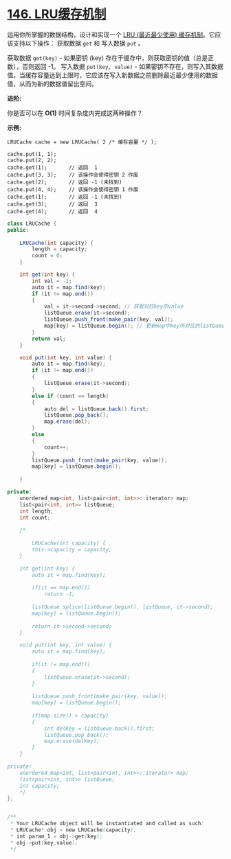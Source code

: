 # [146. LRU缓存机制](https://leetcode-cn.com/problems/lru-cache/)

运用你所掌握的数据结构，设计和实现一个  [LRU (最近最少使用) 缓存机制](https://baike.baidu.com/item/LRU)。它应该支持以下操作： 获取数据 `get` 和 写入数据 `put` 。

获取数据 `get(key)` - 如果密钥 (key) 存在于缓存中，则获取密钥的值（总是正数），否则返回 -1。
写入数据 `put(key, value)` - 如果密钥不存在，则写入其数据值。当缓存容量达到上限时，它应该在写入新数据之前删除最近最少使用的数据值，从而为新的数据值留出空间。

**进阶:**

你是否可以在 **O(1)** 时间复杂度内完成这两种操作？

**示例:**

```
LRUCache cache = new LRUCache( 2 /* 缓存容量 */ );

cache.put(1, 1);
cache.put(2, 2);
cache.get(1);       // 返回  1
cache.put(3, 3);    // 该操作会使得密钥 2 作废
cache.get(2);       // 返回 -1 (未找到)
cache.put(4, 4);    // 该操作会使得密钥 1 作废
cache.get(1);       // 返回 -1 (未找到)
cache.get(3);       // 返回  3
cache.get(4);       // 返回  4
```



```java
class LRUCache {
public:
    
	LRUCache(int capacity) {
		length = capacity;
		count = 0;
	}

	int get(int key) {
		int val = -1;
		auto it = map.find(key);
		if (it != map.end())
		{
			val = it->second->second; // 获取对应key的value
			listQueue.erase(it->second);
			listQueue.push_front(make_pair(key, val));
			map[key] = listQueue.begin(); // 更新map中key所对应的listQueue的位置
		}
		return val;
	}

	void put(int key, int value) {
		auto it = map.find(key);
		if (it != map.end())
		{
			listQueue.erase(it->second);
		}
		else if (count == length)
		{
			auto del = listQueue.back().first;
			listQueue.pop_back();
			map.erase(del);
		}
        else
        {
            count++;
        }
        listQueue.push_front(make_pair(key, value));
		map[key] = listQueue.begin();
        
	}

private:
	unordered_map<int, list<pair<int, int>>::iterator> map;
	list<pair<int, int>> listQueue;
	int length;
	int count;
   
    /* 
    
    	LRUCache(int capacity) {
		this->capacity = capacity;
	}

	int get(int key) {
		auto it = map.find(key);
		
		if(it == map.end())
			return -1;
		
		listQueue.splice(listQueue.begin(), listQueue, it->second);
		map[key] = listQueue.begin();
        
		return it->second->second;
	}

	void put(int key, int value) {
		auto it = map.find(key);
		
		if(it != map.end())
		{
			listQueue.erase(it->second);
		}
		
		listQueue.push_front(make_pair(key, value));
		map[key] = listQueue.begin();
		
		if(map.size() > capacity)
		{
			int delKey = listQueue.back().first;
			listQueue.pop_back();
			map.erase(delKey);
		}
	}

private:
	unordered_map<int, list<pair<int, int>>::iterator> map;
	list<pair<int, int>> listQueue;
	int capacity;
    */
};


/**
 * Your LRUCache object will be instantiated and called as such:
 * LRUCache* obj = new LRUCache(capacity);
 * int param_1 = obj->get(key);
 * obj->put(key,value);
 */
```

